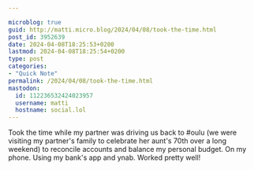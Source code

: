 ```yaml
---

microblog: true
guid: http://matti.micro.blog/2024/04/08/took-the-time.html
post_id: 3952639
date: 2024-04-08T18:25:53+0200
lastmod: 2024-04-08T18:25:54+0200
type: post
categories:
- "Quick Note"
permalink: /2024/04/08/took-the-time.html
mastodon:
  id: 112236532424023957
  username: matti
  hostname: social.lol
---
```

Took the time while my partner was driving us back to #oulu (we were visiting my partner's family to celebrate her aunt's 70th over a long weekend) to reconcile accounts and balance my personal budget. On my phone. Using my bank's app and ynab. Worked pretty well!
